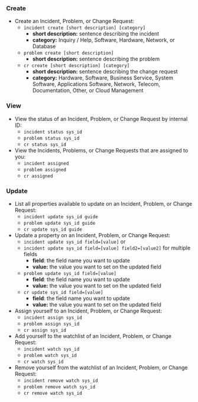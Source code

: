 ### Create
* Create an Incident, Problem, or Change Request:
    * `incident create [short description] [category]`
        * **short description:** sentence describing the incident
        * **category:** Inquiry / Help, Software, Hardware, Network, or Database
    * `problem create [short description]`
        * **short description:** sentence describing the problem
    * `cr create [short description] [category]`
        * **short description:** sentence describing the change request
        * **category:** Hardware, Software, Business Service, System Software, Applications Software, Network, Telecom, Documentation, Other, or Cloud Management

### View
* View the status of an Incident, Problem, or Change Request by internal ID:
    * `incident status sys_id`
    * `problem status sys_id`
    * `cr status sys_id`
* View the Incidents, Problems, or Change Requests that are assigned to you:
    * `incident assigned`
    * `problem assigned`
    * `cr assigned`

### Update
* List all properties available to update on an Incident, Problem, or Change Request:
    * `incident update sys_id guide`
    * `problem update sys_id guide`
    * `cr update sys_id guide`
* Update a property on an Incident, Problem, or Change Request:
    * `incident update sys_id field=[value]` or
    * `incident update sys_id field=[value] field2=[value2]` for multiple fields
        * **field**: the field name you want to update
        * **value:** the value you want to set on the updated field
    * `problem update sys_id field=[value]`
        * **field**: the field name you want to update
        * **value:** the value you want to set on the updated field
    * `cr update sys_id field=[value]`
        * **field**: the field name you want to update
        * **value:** the value you want to set on the updated field
* Assign yourself to an Incident, Problem, or Change Request:
    * `incident assign sys_id`
    * `problem assign sys_id`
    * `cr assign sys_id`
* Add yourself to the watchlist of an Incident, Problem, or Change Request:
    * `incident watch sys_id`
    * `problem watch sys_id`
    * `cr watch sys_id`
* Remove yourself from the watchlist of an Incident, Problem, or Change Request:
    * `incident remove watch sys_id`
    * `problem remove watch sys_id`
    * `cr remove watch sys_id`
